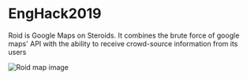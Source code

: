 # EngHack2019

Roid is Google Maps on Steroids. It combines the brute force of google maps' API with the ability to receive crowd-source information from its users

![Roid map image](/demos/demo1.png)
